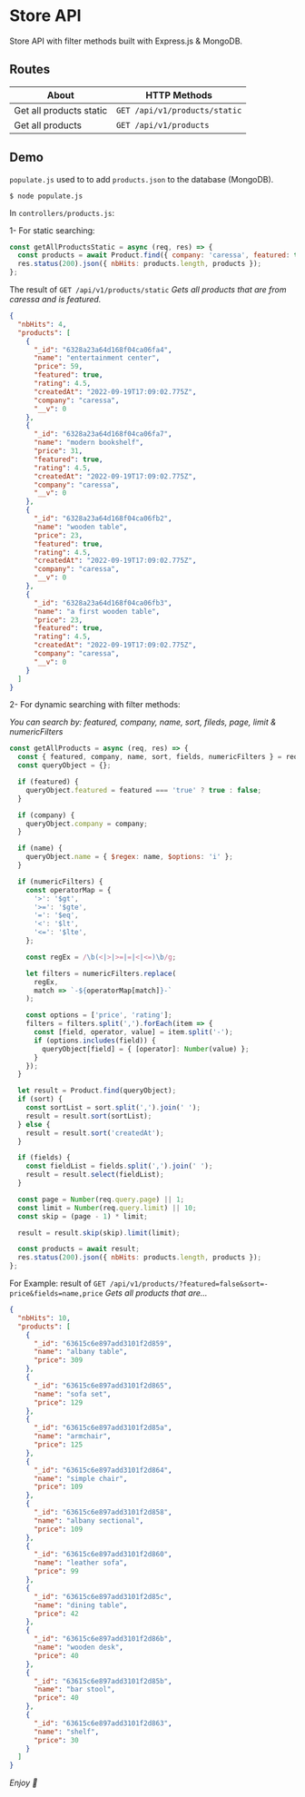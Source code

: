 # Store API

Store API with filter methods built with Express.js & MongoDB.

## Routes

| About                   | HTTP Methods                  |
| ----------------------- | ----------------------------- |
| Get all products static | `GET /api/v1/products/static` |
| Get all products        | `GET /api/v1/products`        |

## Demo

`populate.js` used to to add `products.json` to the database (MongoDB).

```
$ node populate.js
```

In `controllers/products.js`:

1- For static searching:

```js
const getAllProductsStatic = async (req, res) => {
  const products = await Product.find({ company: 'caressa', featured: true });
  res.status(200).json({ nbHits: products.length, products });
};
```

The result of `GET /api/v1/products/static` _Gets all products that are from caressa and is featured._

```json
{
  "nbHits": 4,
  "products": [
    {
      "_id": "6328a23a64d168f04ca06fa4",
      "name": "entertainment center",
      "price": 59,
      "featured": true,
      "rating": 4.5,
      "createdAt": "2022-09-19T17:09:02.775Z",
      "company": "caressa",
      "__v": 0
    },
    {
      "_id": "6328a23a64d168f04ca06fa7",
      "name": "modern bookshelf",
      "price": 31,
      "featured": true,
      "rating": 4.5,
      "createdAt": "2022-09-19T17:09:02.775Z",
      "company": "caressa",
      "__v": 0
    },
    {
      "_id": "6328a23a64d168f04ca06fb2",
      "name": "wooden table",
      "price": 23,
      "featured": true,
      "rating": 4.5,
      "createdAt": "2022-09-19T17:09:02.775Z",
      "company": "caressa",
      "__v": 0
    },
    {
      "_id": "6328a23a64d168f04ca06fb3",
      "name": "a first wooden table",
      "price": 23,
      "featured": true,
      "rating": 4.5,
      "createdAt": "2022-09-19T17:09:02.775Z",
      "company": "caressa",
      "__v": 0
    }
  ]
}
```

2- For dynamic searching with filter methods:

_You can search by: featured, company, name, sort, fileds, page, limit & numericFilters_

```js
const getAllProducts = async (req, res) => {
  const { featured, company, name, sort, fields, numericFilters } = req.query;
  const queryObject = {};

  if (featured) {
    queryObject.featured = featured === 'true' ? true : false;
  }

  if (company) {
    queryObject.company = company;
  }

  if (name) {
    queryObject.name = { $regex: name, $options: 'i' };
  }

  if (numericFilters) {
    const operatorMap = {
      '>': '$gt',
      '>=': '$gte',
      '=': '$eq',
      '<': '$lt',
      '<=': '$lte',
    };

    const regEx = /\b(<|>|>=|=|<|<=)\b/g;

    let filters = numericFilters.replace(
      regEx,
      match => `-${operatorMap[match]}-`
    );

    const options = ['price', 'rating'];
    filters = filters.split(',').forEach(item => {
      const [field, operator, value] = item.split('-');
      if (options.includes(field)) {
        queryObject[field] = { [operator]: Number(value) };
      }
    });
  }

  let result = Product.find(queryObject);
  if (sort) {
    const sortList = sort.split(',').join(' ');
    result = result.sort(sortList);
  } else {
    result = result.sort('createdAt');
  }

  if (fields) {
    const fieldList = fields.split(',').join(' ');
    result = result.select(fieldList);
  }

  const page = Number(req.query.page) || 1;
  const limit = Number(req.query.limit) || 10;
  const skip = (page - 1) * limit;

  result = result.skip(skip).limit(limit);

  const products = await result;
  res.status(200).json({ nbHits: products.length, products });
};
```

For Example: result of `GET /api/v1/products/?featured=false&sort=-price&fields=name,price` _Gets all products that are..._

```json
{
  "nbHits": 10,
  "products": [
    {
      "_id": "63615c6e897add3101f2d859",
      "name": "albany table",
      "price": 309
    },
    {
      "_id": "63615c6e897add3101f2d865",
      "name": "sofa set",
      "price": 129
    },
    {
      "_id": "63615c6e897add3101f2d85a",
      "name": "armchair",
      "price": 125
    },
    {
      "_id": "63615c6e897add3101f2d864",
      "name": "simple chair",
      "price": 109
    },
    {
      "_id": "63615c6e897add3101f2d858",
      "name": "albany sectional",
      "price": 109
    },
    {
      "_id": "63615c6e897add3101f2d860",
      "name": "leather sofa",
      "price": 99
    },
    {
      "_id": "63615c6e897add3101f2d85c",
      "name": "dining table",
      "price": 42
    },
    {
      "_id": "63615c6e897add3101f2d86b",
      "name": "wooden desk",
      "price": 40
    },
    {
      "_id": "63615c6e897add3101f2d85b",
      "name": "bar stool",
      "price": 40
    },
    {
      "_id": "63615c6e897add3101f2d863",
      "name": "shelf",
      "price": 30
    }
  ]
}
```

_Enjoy 🤍_
